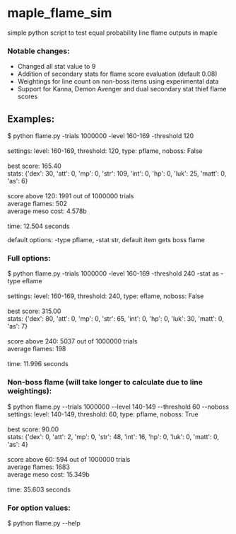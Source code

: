 # maple_flame_sim
simple python script to test equal probability line flame outputs in maple
### Notable changes:
- Changed all stat value to 9
- Addition of secondary stats for flame score evaluation (default 0.08)
- Weightings for line count on non-boss items using experimental data
- Support for Kanna, Demon Avenger and dual secondary stat thief flame scores

## Examples:

$ python flame.py -trials 1000000 -level 160-169 -threshold 120\
\
settings: level: 160-169, threshold: 120, type: pflame, noboss: False\
\
best score: 165.40\
stats: {'dex': 30, 'att': 0, 'mp': 0, 'str': 109, 'int': 0, 'hp': 0, 'luk': 25, 'matt': 0, 'as': 6}\
\
score above 120: 1991 out of 1000000 trials\
average flames: 502\
average meso cost: 4.578b\
\
time: 12.504 seconds

default options: -type pflame, -stat str, default item gets boss flame

### Full options:

$ python flame.py -trials 1000000 -level 160-169 -threshold 240 -stat as -type eflame\
\
settings: level: 160-169, threshold: 240, type: eflame, noboss: False\
\
best score: 315.00\
stats: {'dex': 80, 'att': 0, 'mp': 0, 'str': 65, 'int': 0, 'hp': 0, 'luk': 30, 'matt': 0, 'as': 7}\
\
score above 240: 5037 out of 1000000 trials\
average flames: 198\
\
time: 11.996 seconds

### Non-boss flame (will take longer to calculate due to line weightings):
$ python flame.py --trials 1000000 --level 140-149 --threshold 60 --noboss\
settings: level: 140-149, threshold: 60, type: pflame, noboss: True\
\
best score: 90.00\
stats: {'dex': 0, 'att': 2, 'mp': 0, 'str': 48, 'int': 16, 'hp': 0, 'luk': 0, 'matt': 0, 'as': 4}\
\
score above 60: 594 out of 1000000 trials\
average flames: 1683\
average meso cost: 15.349b\
\
time: 35.603 seconds

### For option values:
$ python flame.py  --help
